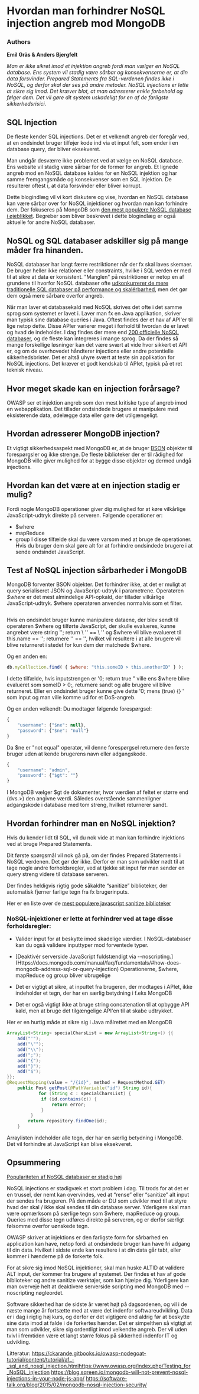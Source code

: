 # Hvordan man forhindrer NoSQL injection angreb mod MongoDB

### Authors

**Emil Gräs 
&
Anders Bjergfelt**


*Man er ikke sikret imod et injektion angreb fordi man vælger en NoSQL database. Ens system vil stadig være sårbar og konsekvenserne er, at din data forsvinder. Prepared Statements fra SQL-verdenen findes ikke i NoSQL, og derfor skal der ses på andre metoder. NoSQL injections er lette at sikre sig imod. Det kræver blot, at man adresserer enkle forbehold og følger dem. Det vil gøre dit system uskadeligt for en af de farligste sikkerhedsrisici.*


## SQL Injection

De fleste kender SQL injections. Det er et velkendt angreb der foregår ved, at en ondsindet bruger tilføjer kode ind via et input felt, som ender i en database query, der bliver eksekveret. 

Man undgår desværre ikke problemet ved at vælge en NoSQL database. Ens website vil stadig være sårbar for de former for angreb. Et lignede angreb mod en NoSQL database kaldes for en NoSQL injektion og har samme fremgangsmåde og konsekvenser som en SQL injektion. De resulterer oftest i, at data forsvinder eller bliver korrupt. 

Dette blogindlæg vil vi kort diskutere og vise, hvordan en NoSQL database kan være sårbar over for NoSQL injektioner og hvordan man kan forhindre dem. Der fokuseres på MongoDB som [den mest populære NoSQL database i øjeblikket](https://db-engines.com/en/ranking). Begreber som bliver beskrevet i dette blogindlæg er også aktuelle for andre NoSQL databaser.

## NoSQL og SQL databaser adskiller sig på mange måder fra hinanden. 

NoSQL databaser har langt færre restriktioner når der fx skal laves skemaer. De bruger heller ikke relationer eller constraints, hvilke i SQL verden er med til at sikre at data er konsistent. "Manglen" på restriktioner er netop en af grundene til hvorfor NoSQL databaser ofte [udkonkurrerer de mere traditionelle SQL databaser på performance og skalérbarhed](https://www.mongodb.com/scale/nosql-vs-relational-databases), men det gør dem også mere sårbare overfor angreb. 

Når man laver et databasekald med NoSQL skrives det ofte i det samme sprog som systemet er lavet i. Laver man fx en Java applikation, skriver man typisk sine database queries i Java. Oftest findes der et hav af API'er til lige netop dette. Disse APIer varierer meget i forhold til hvordan de er lavet og hvad de indeholder. I dag findes der mere end [200 officielle NoSQL databaser](http://nosql-database.org/), og de fleste kan integreres i mange sprog. Da der findes så mange forskellige løsninger kan det være svært at vide hvor sikkert et API er, og om de overhovedet håndterer injections eller andre potentielle sikkerhedsbrister. Det er altså uhyre svært at teste sin applikation for NoSQL injections. Det kræver et godt kendskab til APIet, typisk på et ret teknisk niveau.

## Hvor meget skade kan en injection forårsage?
OWASP ser et injektion angreb som den mest kritiske type af angreb imod en webapplikation.
Det tillader ondsindede brugere at manipulere med eksisterende data, ødelægge data eller gøre det utilgængeligt.

## Hvordan adresserer MongoDB injection?
Et vigtigt sikkerhedsaspekt med MongoDB er, at de bruger [BSON](https://docs.mongodb.com/manual/reference/glossary/#term-bson) objekter til forespørgsler og ikke strenge. De fleste biblioteker der er til rådighed for MongoDB ville giver mulighed for at bygge disse objekter og dermed undgå injections.

## Hvordan kan det være at en injection stadig er mulig?
Fordi nogle MongoDB operationer giver dig mulighed for at køre vilkårlige JavaScript-udtryk direkte på serveren. Følgende operationer er:
* $where
* mapReduce
* group
I disse tilfælde skal du være varsom med at bruge de operationer. Hvis du bruger dem skal gøre alt for at forhindre ondsindede brugere i at sende ondsindet JavaScript.


## Test af NoSQL injection sårbarheder i MongoDB
MongoDB forventer BSON objekter. Det forhindrer ikke, at det er muligt at query serialiseret JSON og JavaScript-udtryk i parametrene. Operatøren *$where* er det mest almindelige API-opkald, der tillader vilkårlige JavaScript-udtryk. $where operatøren anvendes normalvis som et filter.

```javascript db.myCollection.find( { $where: "this.username == this.name" } );
```
Hvis en ondsindet bruger kunne manipulere dataene, der blev sendt til operatøren $where og tilførte JavaScript, der skulle evalueres, kunne angrebet være string ''; return \ '' == \ '' og $where vil blive evalueret til this.name == ''; returnere '' == '', hvilket vil resultere i at alle brugere vil blive returneret i stedet for kun dem der matchede $where.

Og en anden en:

```javascript
db.myCollection.find( { $where: "this.someID > this.anotherID" } );
```
I dette tilfælde, hvis inputstrengen er '0; return true " ville ens $where blive evalueret som someID > 0;, returnere sandt og alle brugere vil blive returneret.
Eller en ondsindet bruger kunne give dette '0; mens (true) {} ' som input og man ville komme ud for et DoS-angreb.

Og en anden velkendt:
Du modtager følgende forespørgsel:
```javascript
{
    "username": {"$ne": null},
    "password": {"$ne": "null"}
}
```
Da $ne er "not equal" operatør, vil denne forespørgsel returnere den første bruger uden at kende brugerens navn eller adgangskode.
```javascript
{
    "username": "admin",
    "password": {"$gt": ""}
}
```

I MongoDB vælger $gt de dokumenter, hvor værdien af feltet er større end (dvs.>) den angivne værdi. Således overstående sammenligner adgangskode i database med tom streng, hvilket returnerer sandt.

## Hvordan forhindrer man en NoSQL injektion?

Hvis du kender lidt til SQL, vil du nok vide at man kan forhindre injektions ved at bruge Prepared Statements. 

Dit første spørgsmål vil nok gå på, om der findes Prepared Statements i NoSQL verdenen. Det gør der ikke. Derfor er man som udvikler nødt til at tage nogle andre forholdsregler, ved at tjekke sit input før man sender en query streng videre til database serveren. 

Der findes heldigvis rigtig gode såkaldte “sanitize” biblioteker, der automatisk fjerner farlige tegn fra fx brugerinputs. 

Her er en liste over de [mest populære javascript sanitize biblioteker](https://libraries.io/search?keywords=sanitization&languages=JavaScript)

### NoSQL-injektioner er lette at forhindrer ved at tage disse forholdsregler:

* Valider input for at beskytte imod skadelige værdier. I NoSQL-databaser kan du også validere inputtyper mod forventede typer.

* [Deaktivér serverside JavaScript fuldstændigt via --noscripting.] (Https://docs.mongodb.com/manual/faq/fundamentals/#how-does-mongodb-address-sql-or-query-injection) Operationerne, $where, mapReduce og group bliver ubrugelige

* Det er vigtigt at sikre, at inputtet fra brugeren, der modtages i APIet, ikke indeholder et tegn, der har en særlig betydning i f.eks MongoDB
* Det er også vigtigt ikke at bruge string concatenation til at opbygge API kald, men at bruge det tilgængelige API'en til at skabe udtrykket.

Her er en hurtig måde at sikre sig i Java målrettet med en MongoDB
```java
ArrayList<String> specialCharsList = new ArrayList<String>() {{
    add("'");
    add("\"");
    add("\\");
    add(";");
    add("{");
    add("}");
    add("$");
}};
@RequestMapping(value = "/{id}", method = RequestMethod.GET)
    public Post getPost(@PathVariable("id") String id){
		    for (String c : specialCharsList) {
             if (id.contains(c)) {
                 return error;
             }
         }
        return repository.findOne(id);
    }
```

Arraylisten indeholder alle tegn, der har en særlig betydning i MongoDB. Det vil forhindre at JavaScript kan blive eksekveret.

## Opsummering

[Populariteten af NoSQL databaser er stadig høj](https://db-engines.com/en/ranking_trend)

NoSQL injections er stadigvæk et stort problem i dag. Til trods for at det er en trussel, der nemt kan overvindes, ved at “rense” eller “sanitize” alt input der sendes fra brugeren. På den måde er DU som udvikler med til at styre hvad der skal / ikke skal sendes til din database server. Yderligere skal man være opmærksom på særlige tegn som $where, mapReduce og group. Queries med disse tegn udføres direkte på serveren, og er derfor særligt følsomme overfor uønskede tegn. 

OWASP skriver at injektions er den farligste form for sårbarhed en application kan have, netop fordi at ondsindede bruger kan have fri adgang til din data. Hvilket i sidste ende kan resultere i at din data går tabt, eller kommer i hænderne på de forkerte folk. 

For at sikre sig imod NoSQL injektioner, skal man huske ALTID at validere ALT input, der kommer fra brugere af systemet. Der findes et hav af gode biblioteker og andre sanitize værktøjer, som kan hjælpe dig. Yderligere kan man overveje helt at deaktivere serverside scripting med MongoDB med --noscripting nøgleordet.

Software sikkerhed har de sidste år været højt på dagsordenen, og vil i de næste mange år fortsætte med at være det indenfor softwareudvikling. Data er i dag i rigtig høj kurs, og derfor er det vigtigere end aldrig før at beskytte sine data imod at falde i de forkertes hænder. Det er simpelthen så vigtigt at man som udvikler, sikre sig ordentligt imod velkendte angreb. Der vil uden tvivl i fremtiden være et langt større fokus på sikkerhed indenfor IT og udvikling. 

Litteratur: https://ckarande.gitbooks.io/owasp-nodegoat-tutorial/content/tutorial/a1_-_sql_and_nosql_injection.htmlhttps://www.owasp.org/index.php/Testing_for_NoSQL_injection https://blog.sqreen.io/mongodb-will-not-prevent-nosql-injections-in-your-node-js-app/ https://software-talk.org/blog/2015/02/mongodb-nosql-injection-security/
